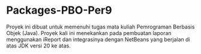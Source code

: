# Packages-PBO-Per9
Proyek ini dibuat untuk memenuhi tugas mata kuliah Pemrograman Berbasis Objek (Java). Proyek kali ini menekankan pada pembuatan laporan menggunakan iReport dan integrasinya dengan NetBeans yang berjalan di atas JDK versi 20 ke atas.
